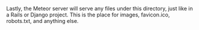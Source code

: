 Lastly, the Meteor server will serve any files under this directory, just like in a Rails or Django project. This is the place for images, favicon.ico, robots.txt, and anything else.
